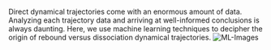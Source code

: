 Direct dynamical trajectories come with an enormous amount of data. Analyzing each trajectory data and arriving at well-informed conclusions is always daunting. 
Here, we use machine learning techniques to decipher the origin of rebound versus dissociation dynamical trajectories.
![ML-Images](https://github.com/Jyothishjoy/Machine-Learning-of-Dynamical-Trajectories/assets/150574366/dffc9ba6-3838-41b6-8776-1281198d7d1d)
